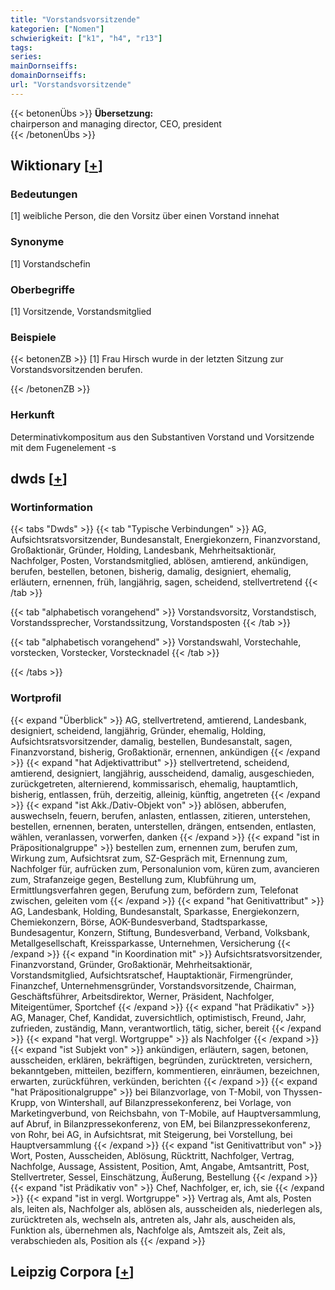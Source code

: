 ```yaml
---
title: "Vorstandsvorsitzende"
kategorien: ["Nomen"]
schwierigkeit: ["k1", "h4", "r13"]
tags:
series:
mainDornseiffs:
domainDornseiffs:
url: "Vorstandsvorsitzende"
---
```


{{< betonenÜbs >}}
**Übersetzung:**  
chairperson and managing director, CEO, president  
{{< /betonenÜbs >}}

## Wiktionary [[+](https://de.wiktionary.org/wiki/Vorstandsvorsitzende)]

### Bedeutungen
[1] weibliche Person, die den Vorsitz über einen Vorstand innehat  

### Synonyme
[1] Vorstandschefin  

### Oberbegriffe
[1] Vorsitzende, Vorstandsmitglied  

### Beispiele
{{< betonenZB >}}
[1] Frau Hirsch wurde in der letzten Sitzung zur Vorstandsvorsitzenden berufen.  

{{< /betonenZB >}}
### Herkunft
Determinativkompositum aus den Substantiven Vorstand und Vorsitzende mit dem Fugenelement -s  



## dwds [[+](https://www.dwds.de/wb/Vorstandsvorsitzende)]

### Wortinformation
{{< tabs "Dwds" >}}
{{< tab "Typische Verbindungen" >}}
AG, Aufsichtsratsvorsitzender, Bundesanstalt, Energiekonzern, Finanzvorstand, Großaktionär, Gründer, Holding, Landesbank, Mehrheitsaktionär, Nachfolger, Posten, Vorstandsmitglied, ablösen, amtierend, ankündigen, berufen, bestellen, betonen, bisherig, damalig, designiert, ehemalig, erläutern, ernennen, früh, langjährig, sagen, scheidend, stellvertretend
{{< /tab >}}

{{< tab "alphabetisch vorangehend" >}}
Vorstandsvorsitz, Vorstandstisch, Vorstandssprecher, Vorstandssitzung, Vorstandsposten
{{< /tab >}}

{{< tab "alphabetisch vorangehend" >}}
Vorstandswahl, Vorstechahle, vorstecken, Vorstecker, Vorstecknadel
{{< /tab >}}

{{< /tabs >}}

### Wortprofil
{{< expand "Überblick" >}} AG, stellvertretend, amtierend, Landesbank, designiert, scheidend, langjährig, Gründer, ehemalig, Holding, Aufsichtsratsvorsitzender, damalig, bestellen, Bundesanstalt, sagen, Finanzvorstand, bisherig, Großaktionär, ernennen, ankündigen {{< /expand >}}
{{< expand "hat Adjektivattribut" >}} stellvertretend, scheidend, amtierend, designiert, langjährig, ausscheidend, damalig, ausgeschieden, zurückgetreten, alternierend, kommissarisch, ehemalig, hauptamtlich, bisherig, entlassen, früh, derzeitig, alleinig, künftig, angetreten {{< /expand >}}
{{< expand "ist Akk./Dativ-Objekt von" >}} ablösen, abberufen, auswechseln, feuern, berufen, anlasten, entlassen, zitieren, unterstehen, bestellen, ernennen, beraten, unterstellen, drängen, entsenden, entlasten, wählen, veranlassen, vorwerfen, danken {{< /expand >}}
{{< expand "ist in Präpositionalgruppe" >}} bestellen zum, ernennen zum, berufen zum, Wirkung zum, Aufsichtsrat zum, SZ-Gespräch mit, Ernennung zum, Nachfolger für, aufrücken zum, Personalunion vom, küren zum, avancieren zum, Strafanzeige gegen, Bestellung zum, Klubführung um, Ermittlungsverfahren gegen, Berufung zum, befördern zum, Telefonat zwischen, geleiten vom {{< /expand >}}
{{< expand "hat Genitivattribut" >}} AG, Landesbank, Holding, Bundesanstalt, Sparkasse, Energiekonzern, Chemiekonzern, Börse, AOK-Bundesverband, Stadtsparkasse, Bundesagentur, Konzern, Stiftung, Bundesverband, Verband, Volksbank, Metallgesellschaft, Kreissparkasse, Unternehmen, Versicherung {{< /expand >}}
{{< expand "in Koordination mit" >}} Aufsichtsratsvorsitzender, Finanzvorstand, Gründer, Großaktionär, Mehrheitsaktionär, Vorstandsmitglied, Aufsichtsratschef, Hauptaktionär, Firmengründer, Finanzchef, Unternehmensgründer, Vorstandsvorsitzende, Chairman, Geschäftsführer, Arbeitsdirektor, Werner, Präsident, Nachfolger, Miteigentümer, Sportchef {{< /expand >}}
{{< expand "hat Prädikativ" >}} AG, Manager, Chef, Kandidat, zuversichtlich, optimistisch, Freund, Jahr, zufrieden, zuständig, Mann, verantwortlich, tätig, sicher, bereit {{< /expand >}}
{{< expand "hat vergl. Wortgruppe" >}} als Nachfolger {{< /expand >}}
{{< expand "ist Subjekt von" >}} ankündigen, erläutern, sagen, betonen, ausscheiden, erklären, bekräftigen, begründen, zurücktreten, versichern, bekanntgeben, mitteilen, beziffern, kommentieren, einräumen, bezeichnen, erwarten, zurückführen, verkünden, berichten {{< /expand >}}
{{< expand "hat Präpositionalgruppe" >}} bei Bilanzvorlage, von T-Mobil, von Thyssen-Krupp, von Wintershall, auf Bilanzpressekonferenz, bei Vorlage, von Marketingverbund, von Reichsbahn, von T-Mobile, auf Hauptversammlung, auf Abruf, in Bilanzpressekonferenz, von EM, bei Bilanzpressekonferenz, von Rohr, bei AG, in Aufsichtsrat, mit Steigerung, bei Vorstellung, bei Hauptversammlung {{< /expand >}}
{{< expand "ist Genitivattribut von" >}} Wort, Posten, Ausscheiden, Ablösung, Rücktritt, Nachfolger, Vertrag, Nachfolge, Aussage, Assistent, Position, Amt, Angabe, Amtsantritt, Post, Stellvertreter, Sessel, Einschätzung, Äußerung, Bestellung {{< /expand >}}
{{< expand "ist Prädikativ von" >}} Chef, Nachfolger, er, ich, sie {{< /expand >}}
{{< expand "ist in vergl. Wortgruppe" >}} Vertrag als, Amt als, Posten als, leiten als, Nachfolger als, ablösen als, ausscheiden als, niederlegen als, zurücktreten als, wechseln als, antreten als, Jahr als, auscheiden als, Funktion als, übernehmen als, Nachfolge als, Amtszeit als, Zeit als, verabschieden als, Position als {{< /expand >}}

## Leipzig Corpora [[+](https://corpora.uni-leipzig.de/en/res?word=Vorstandsvorsitzende&corpusId=deu_newscrawl-public_2018)]

